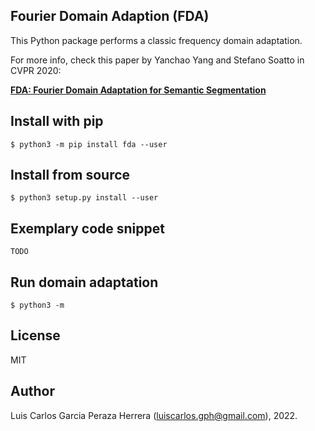 Fourier Domain Adaption (FDA)
-----------------------------

This Python package performs a classic frequency domain adaptation.

For more info, check this paper by Yanchao Yang and Stefano Soatto in CVPR 2020: 

[**FDA: Fourier Domain Adaptation for Semantic Segmentation**](https://arxiv.org/abs/2004.05498)


Install with pip
----------------

```
$ python3 -m pip install fda --user
```

Install from source
-------------------

```
$ python3 setup.py install --user
```

Exemplary code snippet
----------------------

```
TODO
```

Run domain adaptation
---------------------
```
$ python3 -m 
```


License
-------

MIT


Author
------

Luis Carlos Garcia Peraza Herrera (luiscarlos.gph@gmail.com), 2022.


